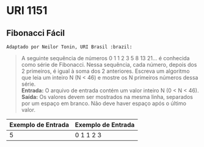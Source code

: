 ﻿# URI 1151

## Fibonacci Fácil

    Adaptado por Neilor Tonin, URI Brasil :brazil:

>A seguinte sequência de números 0 1 1 2 3 5 8 13 21... 
>é conhecida como série de Fibonacci. Nessa sequência, 
>cada número, depois dos 2 primeiros, é igual à soma dos 
>2 anteriores. Escreva um algoritmo que leia um inteiro N (N < 46) 
>e mostre os N primeiros números dessa série.  
>**Entrada:** O arquivo de entrada contém um valor inteiro N (0 < N < 46).  
>**Saída:** Os valores devem ser mostrados na mesma linha, separados por 
>um espaço em branco. Não deve haver espaço após o último valor.  

| Exemplo de Entrada | Exemplo de Entrada |
| ------------------ | ------------------ |
| 5                  | 0 1 1 2 3          |
